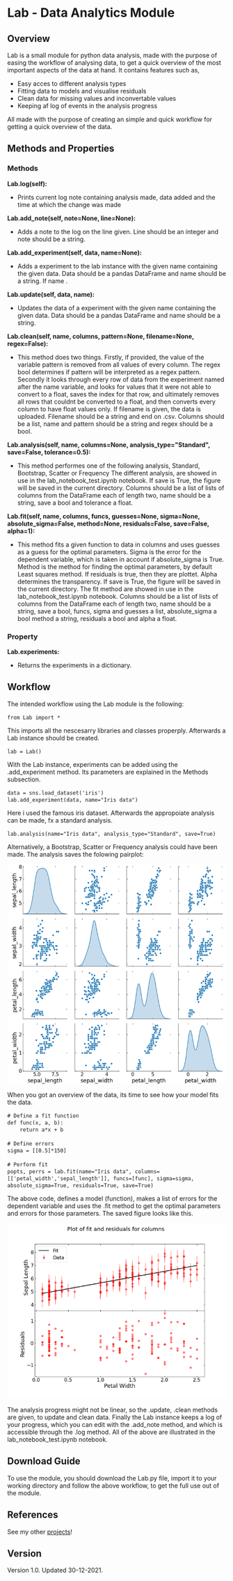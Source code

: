# Lab - Data Analytics Module

## Overview
Lab is a small module for python data analysis, made with the purpose of easing
the workflow of analysing data, to get a quick overview of the most important aspects of the data at hand.
It contains features such as,

 - Easy acces to different analysis types
 - Fitting data to models and visualise residuals
 - Clean data for missing values and inconvertable values
 - Keeping af log of events in the analysis progress

All made with the purpose of creating an simple and quick workflow for getting a quick overview of the data.

## Methods and Properties

### Methods
**Lab.log(self):**
 - Prints current log note containing analysis made, data added and the
time at which the change was made

**Lab.add_note(self, note=None, line=None):**
 - Adds a note to the log on the line given. Line should be an integer
and note should be a string.

**Lab.add_experiment(self, data, name=None):**
 - Adds a experiment to the lab instance with the given name
containing the given data. Data should be a pandas DataFrame
and name should be a string. If name .

**Lab.update(self, data, name):**
 - Updates the data of a experiment with the given name
containing the given data. Data should be a pandas DataFrame
and name should be a string.

**Lab.clean(self, name, columns, pattern=None, filename=None, regex=False):**
 - This method does two things. Firstly, if provided, the value of the variable pattern is removed
from all values of every column. The regex bool determines if pattern will be interpreted as a regex pattern.
Secondly it looks through every row of data from the experiment named after the name variable, and
looks for values that it were not able to convert to a float, saves the index for that row,
and ultimately removes all rows that couldnt be converted to a float, and then converts every column to have float
values only. If filename is given, the data is uploaded. Filename should be a string and end on .csv.
Columns should be a list, name and pattern should be a string and regex should be a bool.

**Lab.analysis(self, name, columns=None, analysis_type="Standard", save=False, tolerance=0.5):**
 - This method performes one of the following analysis, Standard, Bootstrap, Scatter or Frequency
The different analysis, are showed in use in the lab_notebook_test.ipynb notebook.
If save is True, the figure will be saved in the current directory.
Columns should be a list of lists of columns from the DataFrame each of length two,
name should be a string, save a bool and tolerance a float.

**Lab.fit(self, name, columns, funcs, guesses=None, sigma=None, absolute_sigma=False, method=None, residuals=False, save=False, alpha=1):**
 - This method fits a given function to data in columns and uses guesses as a guess for
the optimal parameters. Sigma is the error for the dependent variable, which is taken
in account if absolute_sigma is True. Method is the method for finding the optimal parameters,
by default Least squares method. If residuals is true, then they are plottet. Alpha determines the transparency.
If save is True, the figure will be saved in the current directory.
The fit method are showed in use in the lab_notebook_test.ipynb notebook.
Columns should be a list of lists of columns from the DataFrame each of length two,
name should be a string, save a bool, funcs, sigma and guesses a list, absolute_sigma a bool
method a string, residuals a bool and alpha a float.

### Property
**Lab.experiments:**
 - Returns the experiments in a dictionary.

## Workflow
The intended workflow using the Lab module is the following:

```
from Lab import *
```
  
This imports all the nescesarry libraries and classes properply.
Afterwards a Lab instance should be created.

```
lab = Lab()
```

With the Lab instance, experiments can be added using the .add_experiment method. Its parameters are explained in the Methods subsection.

```
data = sns.load_dataset('iris')
lab.add_experiment(data, name="Iris data")
```

Here i used the famous iris dataset. Afterwards the appropoiate analysis can be made, fx a standard analysis.

```
lab.analysis(name="Iris data", analysis_type="Standard", save=True)
```

Alternatively, a Bootstrap, Scatter or Frequency analysis could have been made. The analysis saves the folowing pairplot:

![](/Pairplot_Iris_data.png)

When you got an overview of the data, its time to see how your model fits the data.

```
# Define a fit function
def func(x, a, b):
    return a*x + b

# Define errors
sigma = [[0.5]*150]

# Perform fit
popts, perrs = lab.fit(name="Iris data", columns=[['petal_width','sepal_length']], funcs=[func], sigma=sigma, absolute_sigma=True, residuals=True, save=True)
```

The above code, defines a model (function), makes a list of errors for the dependent variable and uses the .fit method to get the optimal parameters
and errors for those parameters. The saved figure looks like this.

![](/Fit_petal_width_sepal_length.png)

The analysis progress might not be linear, so the .update, .clean methods are given, to update and clean data.
Finally the Lab instance keeps a log of your progress, which you can edit with the .add_note method, and
which is accessible through the .log method.
All of the above are illustrated in the lab_notebook_test.ipynb notebook.

## Download Guide
To use the module, you should download the Lab.py file, import it to your working directory and follow the above workflow, to get the full use out of the module.

## References
See my other [projects](https://fred465f.github.io/Data_Analytics_Portfolio/)!

## Version
Version 1.0. Updated 30-12-2021.
